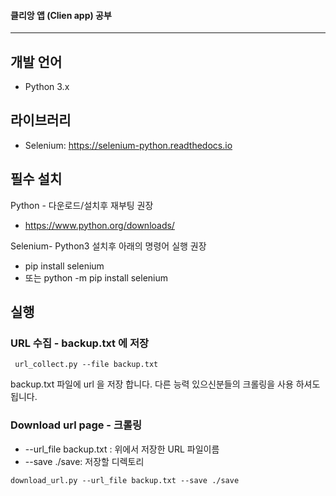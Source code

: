 #### 클리앙 앱 (Clien app) 공부
-----------

## 개발 언어
- Python 3.x

## 라이브러리
- Selenium: https://selenium-python.readthedocs.io

## 필수 설치
Python - 다운로드/설치후 재부팅 권장
- https://www.python.org/downloads/

Selenium- Python3 설치후 아래의 명령어 실행 권장
- pip install selenium
- 또는 python -m pip install selenium

## 실행

### URL 수집 - backup.txt 에 저장
```
 url_collect.py --file backup.txt
```
backup.txt 파일에 url 을 저장 합니다. 다른 능력 있으신분들의 크롤링을 사용 하셔도 됩니다.

### Download url page - 크롤링
- --url_file backup.txt : 위에서 저장한 URL 파일이름
- --save ./save: 저장할 디렉토리
```
download_url.py --url_file backup.txt --save ./save
```
